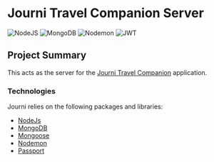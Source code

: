 # Journi Travel Companion Server
![NodeJS](https://img.shields.io/badge/node.js-6DA55F?style=for-the-badge&logo=node.js&logoColor=white)
![MongoDB](https://img.shields.io/badge/MongoDB-%234ea94b.svg?style=for-the-badge&logo=mongodb&logoColor=white)
![Nodemon](https://img.shields.io/badge/NODEMON-%23323330.svg?style=for-the-badge&logo=nodemon&logoColor=%BBDEAD)
![JWT](https://img.shields.io/badge/JWT-black?style=for-the-badge&logo=JSON%20web%20tokens)

## Project Summary
This acts as the server for the [Journi Travel Companion](https://github.com/RachelNurmi91/Journi) application.

### Technologies
Journi relies on the following packages and libraries:
* [NodeJs](https://nodejs.org/en)
* [MongoDB](https://mongodb.com/)
* [Mongoose](https://mongoosejs.com/)
* [Nodemon](https://www.npmjs.com/package/nodemon)
* [Passport](https://www.passportjs.org/)
